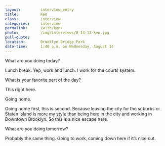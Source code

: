 ```yaml
---
layout:         interview_entry
title:          Ken
class:          interview
categories:     interview
permalink:      /with/ken/
photo:          /img/interviews/8-14-13-ken.jpg
pull-quote:
location:       Brooklyn Bridge Park
date-time:      1:40 p.m. on Wednesday, August 14
---
```


<p class="question">What are you doing today?</p>
<p>Lunch break. Yep, work and lunch. I work for the courts system.</p>

<p class="question">What is your favorite part of the day?</p>
<p>This right here.</p>
<p>Going home.</p>
<p>Going home first, this is second. Because leaving the city for the suburbs or Staten Island is more my style than being here in the city and working in Downtown Brooklyn. So this is a nice escape here.</p>

<p class="question">What are you doing tomorrow?</p>
<p>Probably the same thing. Going to work, coming down here if it’s nice out.</p>